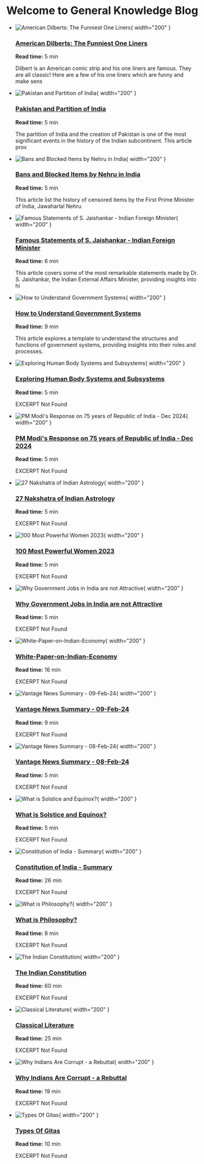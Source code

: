# Welcome to General Knowledge Blog

<div class="grid cards" markdown>



- ![American Dilberts: The Funniest One Liners](../assets/images/default/gkblog.jpg){ width="200" }

    ### [American Dilberts: The Funniest One Liners](American-Dilberts.md)
    
    **Read time:** 5 min
    
    Dilbert is an American comic strip and his one liners are famous. They are all classic! Here are a few of his one liners which are funny and make sens


- ![Pakistan and Partition of India](../assets/images/default/gkblog.jpg){ width="200" }

    ### [Pakistan and Partition of India](Pakistan-and-Partition-of-India.md)
    
    **Read time:** 5 min
    
    The partition of India and the creation of Pakistan is one of the most significant events in the history of the Indian subcontinent. This article prov
    
</div>

<div class="grid cards" markdown>



- ![Bans and Blocked Items by Nehru in India](../assets/images/default/gkblog.jpg){ width="200" }

    ### [Bans and Blocked Items by Nehru in India](Bans-by-Nehru.md)
    
    **Read time:** 5 min
    
    This article list the history of censored items by the First Prime Minister of India, Jawaharlal Nehru


- ![Famous Statements of S. Jaishankar - Indian Foreign Minister](../assets/images/default/gkblog.jpg){ width="200" }

    ### [Famous Statements of S. Jaishankar - Indian Foreign Minister](Famous-Statements-of-SJaishankar.md)
    
    **Read time:** 6 min
    
    This article covers some of the most remarkable statements made by Dr. S. Jaishankar, the Indian External Affairs Minister, providing insights into hi
    
</div>

<div class="grid cards" markdown>



- ![How to Understand Government Systems](../assets/images/default/gkblog.jpg){ width="200" }

    ### [How to Understand Government Systems](How-to-Understand-Goverment-Systems.md)
    
    **Read time:** 9 min
    
    This article explores a template to understand the structures and functions of government systems, providing insights into their roles and processes.


- ![Exploring Human Body Systems and Subsystems](../assets/images/default/gkblog.jpg){ width="200" }

    ### [Exploring Human Body Systems and Subsystems](Exploring-Human-Body-Systems-and-Subsystems.md)
    
    **Read time:** 5 min
    
    EXCERPT Not Found
    
</div>

<div class="grid cards" markdown>



- ![PM Modi's Response on 75 years of Republic of India - Dec 2024](../assets/images/default/gkblog.jpg){ width="200" }

    ### [PM Modi's Response on 75 years of Republic of India - Dec 2024](PM-Modi-Response-on-75years-of-RepublicIndia-Dec24.md)
    
    **Read time:** 5 min
    
    EXCERPT Not Found


- ![27 Nakshatra of Indian Astrology](../assets/images/default/gkblog.jpg){ width="200" }

    ### [27 Nakshatra of Indian Astrology](27-Nakshatra-of-Indian-Astrology.md)
    
    **Read time:** 5 min
    
    EXCERPT Not Found
    
</div>

<div class="grid cards" markdown>



- ![100 Most Powerful Women 2023](../assets/images/default/gkblog.jpg){ width="200" }

    ### [100 Most Powerful Women 2023](100-Most-Powerful-Women-2023.md)
    
    **Read time:** 5 min
    
    EXCERPT Not Found


- ![Why Government Jobs in India are not Attractive](../assets/images/default/gkblog.jpg){ width="200" }

    ### [Why Government Jobs in India are not Attractive](Government-Jobs-in-India-are-not-Attractive.md)
    
    **Read time:** 5 min
    
    EXCERPT Not Found
    
</div>

<div class="grid cards" markdown>



- ![White-Paper-on-Indian-Economy](../assets/images/gk/7008-White-Paper-on-Indian-Economy.jpg){ width="200" }

    ### [White-Paper-on-Indian-Economy](White-Paper-on-Economy-2004-14.md)
    
    **Read time:** 16 min
    
    EXCERPT Not Found


- ![Vantage News Summary - 09-Feb-24](../assets/images/gk/7011-Vantage-News-Summary.jpg){ width="200" }

    ### [Vantage News Summary - 09-Feb-24](Vantage_News_Summary-09-Feb-24.md)
    
    **Read time:** 9 min
    
    EXCERPT Not Found
    
</div>

<div class="grid cards" markdown>



- ![Vantage News Summary - 08-Feb-24](../assets/images/gk/7011-Vantage-News-Summary.jpg){ width="200" }

    ### [Vantage News Summary - 08-Feb-24](Vantage_News_Summary-08-Feb-24.md)
    
    **Read time:** 5 min
    
    EXCERPT Not Found


- ![What is Solstice and Equinox?](../assets/images/gk/7007-What-is-Solstice-and-Equinox.jpg){ width="200" }

    ### [What is Solstice and Equinox?](Equinox-and-Solstice.md)
    
    **Read time:** 5 min
    
    EXCERPT Not Found
    
</div>

<div class="grid cards" markdown>



- ![Constitution of India - Summary](../assets/images/gk/7006-Constitution-of-India-Summary.jpg){ width="200" }

    ### [Constitution of India - Summary](Indian-Constituion-Summary.md)
    
    **Read time:** 26 min
    
    EXCERPT Not Found


- ![What is Philosophy?](../assets/images/gk/7005-What-is-Philosophy.jpg){ width="200" }

    ### [What is Philosophy?](What-is-Philosophy.md)
    
    **Read time:** 8 min
    
    EXCERPT Not Found
    
</div>

<div class="grid cards" markdown>



- ![The Indian Constitution](../assets/images/gk/7004-The-Indian-Constitution.jpg){ width="200" }

    ### [The Indian Constitution](Indian-Constitution.md)
    
    **Read time:** 60 min
    
    EXCERPT Not Found


- ![Classical Literature](../assets/images/gk/7003-Classical-Literature.jpg){ width="200" }

    ### [Classical Literature](Classical-Literature.md)
    
    **Read time:** 25 min
    
    EXCERPT Not Found
    
</div>

<div class="grid cards" markdown>



- ![Why Indians Are Corrupt - a Rebuttal](../assets/images/gk/7002-Why-Indians-Are-Corrupt.jpg){ width="200" }

    ### [Why Indians Are Corrupt - a Rebuttal](Why-Indians-Are-Corrupt.md)
    
    **Read time:** 19 min
    
    EXCERPT Not Found


- ![Types Of Gitas](../assets/images/gk/7001-Types-Of-Gitas.jpg){ width="200" }

    ### [Types Of Gitas](Types-Of-Gitas.md)
    
    **Read time:** 10 min
    
    EXCERPT Not Found
    
</div>
